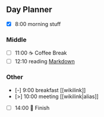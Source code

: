 ## Day Planner

- [x] 8:00 morning stuff

### Middle

- [ ] 11:00 ☕️ Coffee Break
- [ ] 12:10 reading [Markdown](markdown-link)

### Other

- [-] 9:00 breakfast [[wikilink]]
- [>] 10:00 meeting [[wikilink|alias]]
- [ ] 14:00 🛑 Finish

